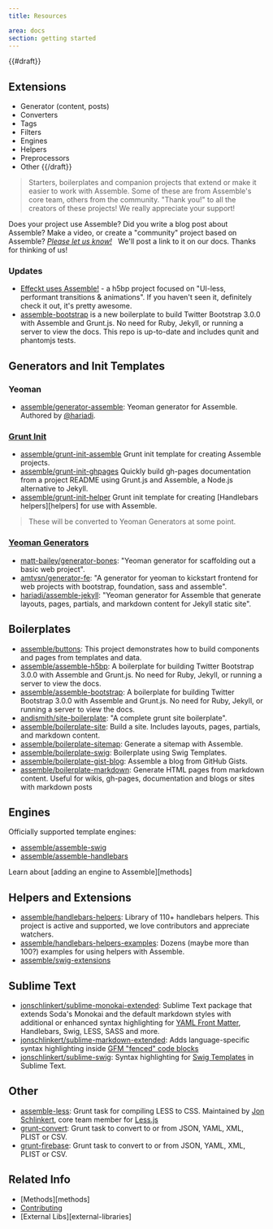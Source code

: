 ```yaml
---
title: Resources

area: docs
section: getting started
---
```

{{#draft}}
## Extensions

* Generator (content, posts)
* Converters
* Tags
* Filters
* Engines
* Helpers
* Preprocessors
* Other
{{/draft}}


> Starters, boilerplates and companion projects that extend or make it easier to work with Assemble. Some of these are from Assemble's core team, others from the community. "Thank you!" to all the creators of these projects! We really appreciate your support!


Does your project use Assemble? Did you write a blog post about Assemble? Make a video, or create a "community" project based on Assemble? _[Please let us know!](https://github.com/assemble/assemble/issues)_ &nbsp; We'll post a link to it on our docs. Thanks for thinking of us!

### Updates

* [Effeckt uses Assemble!](https://github.com/h5bp/Effeckt.css) - a h5bp project focused on "UI-less, performant transitions & animations". If you haven't seen it, definitely check it out, it's pretty awesome.
* [assemble-bootstrap](https://github.com/assemble/assemble-bootstrap) is a new boilerplate to build Twitter Bootstrap 3.0.0 with Assemble and Grunt.js. No need for Ruby, Jekyll, or running a server to view the docs. This repo is up-to-date and includes qunit and phantomjs tests.


## Generators and Init Templates
### Yeoman

* [assemble/generator-assemble](https://github.com/hariadi/generator-assemble): Yeoman generator for Assemble. Authored by [@hariadi](https://github.com/hariadi).

### [Grunt Init](http://gruntjs.com/project-scaffolding)

* [assemble/grunt-init-assemble](https://github.com/assemble/grunt-init-assemble) Grunt init template for creating Assemble projects.
* [assemble/grunt-init-ghpages](https://github.com/assemble/grunt-init-ghpages) Quickly build gh-pages documentation from a project README using Grunt.js and Assemble, a Node.js alternative to Jekyll.
* [assemble/grunt-init-helper](https://github.com/assemble/grunt-init-helper) Grunt init template for creating [Handlebars helpers][helpers] for use with Assemble.

> These will be converted to Yeoman Generators at some point.

### [Yeoman Generators](https://github.com/yeoman/yeoman)

* [matt-bailey/generator-bones](https://github.com/matt-bailey/generator-bones): "Yeoman generator for scaffolding out a basic web project".
* [amtvsn/generator-fe](https://github.com/amtvsn/generator-fe): "A generator for yeoman to kickstart frontend for web projects with bootstrap, foundation, sass and assemble".
* [hariadi/assemble-jekyll](https://github.com/hariadi/assemble-jekyll): "Yeoman generator for Assemble that generate layouts, pages, partials, and markdown content for Jekyll static site".



## Boilerplates

* [assemble/buttons][buttons]: This project demonstrates how to build components and pages from templates and data.
* [assemble/assemble-h5bp](https://github.com/assemble/assemble-bootstrap): A boilerplate for building Twitter Bootstrap 3.0.0 with Assemble and Grunt.js. No need for Ruby, Jekyll, or running a server to view the docs.
* [assemble/assemble-bootstrap](https://github.com/assemble/assemble-bootstrap): A boilerplate for building Twitter Bootstrap 3.0.0 with Assemble and Grunt.js. No need for Ruby, Jekyll, or running a server to view the docs.
* [andismith/site-boilerplate](https://github.com/andismith/site-boilerplate): "A complete grunt site boilerplate".
* [assemble/boilerplate-site](https://github.com/assemble/boilerplate-site): Build a site. Includes layouts, pages, partials, and markdown content.
* [assemble/boilerplate-sitemap](https://github.com/assemble/boilerplate-sitemap): Generate a sitemap with Assemble.
* [assemble/boilerplate-swig](http://github.com/assemble/boilerplate-swig): Boilerplate using Swig Templates.
* [assemble/boilerplate-gist-blog](https://github.com/assemble/boilerplate-gist-blog): Assemble a blog from GitHub Gists.
* [assemble/boilerplate-markdown](https://github.com/assemble/boilerplate-markdown): Generate HTML pages from markdown content. Useful for wikis, gh-pages, documentation and blogs or sites with markdown posts


## Engines

Officially supported template engines:

* [assemble/assemble-swig](http://github.com/assemble/assemble-swig)
* [assemble/assemble-handlebars](http://github.com/assemble/assemble-handlebars)

Learn about [adding an engine to Assemble][methods]


## Helpers and Extensions

* [assemble/handlebars-helpers](https://github.com/assemble/handlebars-helpers): Library of 110+ handlebars helpers. This project is active and supported, we love contributors and appreciate watchers.
* [assemble/handlebars-helpers-examples](https://github.com/assemble/handlebars-helpers-examples): Dozens (maybe more than 100?) examples for using helpers with Assemble.
* [assemble/swig-extensions](http://github.com/assemble/swig-extensions)


## Sublime Text

* [jonschlinkert/sublime-monokai-extended](https://github.com/jonschlinkert/sublime-monokai-extended): Sublime Text package that extends Soda's Monokai and the default markdown styles with additional or enhanced syntax highlighting for [YAML Front Matter](http://assemble.io/docs/YAML-front-matter.md), Handlebars, Swig, LESS, SASS and more.
* [jonschlinkert/sublime-markdown-extended](https://github.com/jonschlinkert/sublime-markdown-extended): Adds language-specific syntax highlighting inside [GFM "fenced" code blocks](https://help.github.com/articles/github-flavored-markdown#syntax-highlighting)
* [jonschlinkert/sublime-swig](http://github.com/jonschlinkert/sublime-swig): Syntax highlighting for [Swig Templates]() in Sublime Text.


## Other

* [assemble-less](https://github.com/assemble/assemble-less): Grunt task for compiling LESS to CSS. Maintained by [Jon Schlinkert](http://github.com/jonschlinkert), core team member for [Less.js](http://github.com/less/less.js)
* [grunt-convert](https://github.com/assemble/grunt-convert): Grunt task to convert to or from JSON, YAML, XML, PLIST or CSV.
* [grunt-firebase](https://github.com/assemble/grunt-firebase): Grunt task to convert to or from JSON, YAML, XML, PLIST or CSV.

## Related Info

* [Methods][methods]
* [Contributing](http://assemble.io/contributing)
* [External Libs][external-libraries]

[buttons]: https://github.com/assemble/buttons
